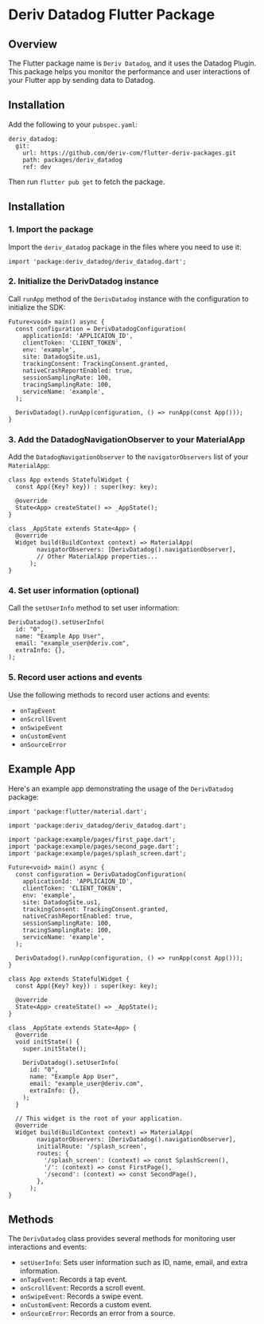 # Deriv Datadog Flutter Package
## Overview
The Flutter package name is `Deriv Datadog`, and it uses the Datadog Plugin. This package helps you monitor the performance and user interactions of your Flutter app by sending data to Datadog.

## Installation
Add the following to your `pubspec.yaml`:
```
deriv_datadog:
  git:
    url: https://github.com/deriv-com/flutter-deriv-packages.git
    path: packages/deriv_datadog
    ref: dev
```
Then run `flutter pub get` to fetch the package.

## Installation
### 1. Import the package
Import the `deriv_datadog` package in the files where you need to use it:
```
import 'package:deriv_datadog/deriv_datadog.dart';
```
### 2. Initialize the DerivDatadog instance
Call `runApp` method of the `DerivDatadog` instance with the configuration to initialize the SDK:
```
Future<void> main() async {
  const configuration = DerivDatadogConfiguration(
    applicationId: 'APPLICAION_ID',
    clientToken: 'CLIENT_TOKEN',
    env: 'example',
    site: DatadogSite.us1,
    trackingConsent: TrackingConsent.granted,
    nativeCrashReportEnabled: true,
    sessionSamplingRate: 100,
    tracingSamplingRate: 100,
    serviceName: 'example',
  );

  DerivDatadog().runApp(configuration, () => runApp(const App()));
}
```
### 3. Add the DatadogNavigationObserver to your MaterialApp
Add the `DatadogNavigationObserver` to the `navigatorObservers` list of your `MaterialApp`:
```
class App extends StatefulWidget {
  const App({Key? key}) : super(key: key);

  @override
  State<App> createState() => _AppState();
}

class _AppState extends State<App> {
  @override
  Widget build(BuildContext context) => MaterialApp(
        navigatorObservers: [DerivDatadog().navigationObserver],
        // Other MaterialApp properties...
      );
}
```
### 4. Set user information (optional)
Call the `setUserInfo` method to set user information:
```
DerivDatadog().setUserInfo(
  id: "0",
  name: "Example App User",
  email: "example_user@deriv.com",
  extraInfo: {},
);
```
### 5. Record user actions and events
Use the following methods to record user actions and events:
- `onTapEvent`
- `onScrollEvent`
- `onSwipeEvent`
- `onCustomEvent`
- `onSourceError`

## Example App
Here's an example app demonstrating the usage of the `DerivDatadog` package:
```
import 'package:flutter/material.dart';

import 'package:deriv_datadog/deriv_datadog.dart';

import 'package:example/pages/first_page.dart';
import 'package:example/pages/second_page.dart';
import 'package:example/pages/splash_screen.dart';

Future<void> main() async {
  const configuration = DerivDatadogConfiguration(
    applicationId: 'APPLICAION_ID',
    clientToken: 'CLIENT_TOKEN',
    env: 'example',
    site: DatadogSite.us1,
    trackingConsent: TrackingConsent.granted,
    nativeCrashReportEnabled: true,
    sessionSamplingRate: 100,
    tracingSamplingRate: 100,
    serviceName: 'example',
  );

  DerivDatadog().runApp(configuration, () => runApp(const App()));
}

class App extends StatefulWidget {
  const App({Key? key}) : super(key: key);

  @override
  State<App> createState() => _AppState();
}

class _AppState extends State<App> {
  @override
  void initState() {
    super.initState();

    DerivDatadog().setUserInfo(
      id: "0",
      name: "Example App User",
      email: "example_user@deriv.com",
      extraInfo: {},
    );
  }

  // This widget is the root of your application.
  @override
  Widget build(BuildContext context) => MaterialApp(
        navigatorObservers: [DerivDatadog().navigationObserver],
        initialRoute: '/splash_screen',
        routes: {
          '/splash_screen': (context) => const SplashScreen(),
          '/': (context) => const FirstPage(),
          '/second': (context) => const SecondPage(),
        },
      );
}
```
## Methods
The `DerivDatadog` class provides several methods for monitoring user interactions and events:
- `setUserInfo`: Sets user information such as ID, name, email, and extra information.
- `onTapEvent`: Records a tap event.
- `onScrollEvent`: Records a scroll event.
- `onSwipeEvent`: Records a swipe event.
- `onCustomEvent`: Records a custom event.
- `onSourceError`: Records an error from a source.